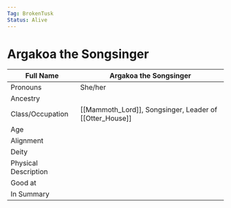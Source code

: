 ```yaml
---
Tag: BrokenTusk
Status: Alive
---
```

# Argakoa the Songsinger


| Full Name            | Argakoa the Songsinger |
| -------------------- | ---------------------- |
| Pronouns             | She/her                |
| Ancestry             |                        |
| Class/Occupation     | [[Mammoth_Lord]], Songsinger, Leader of [[Otter_House]]       |
| Age                  |                        |
| Alignment            |                        |
| Deity                |                        |
| Physical Description |                        |
| Good at              |                        |
| In Summary           |                        |
